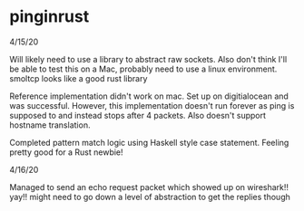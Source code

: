 # pinginrust

4/15/20

Will likely need to use a library to abstract raw sockets. Also don't think I'll be able to test this on a Mac, probably need to use a linux environment. smoltcp looks like a good rust library

Reference implementation didn't work on mac. Set up on digitialocean and was successful. However, this implementation doesn't run forever as ping is supposed to and instead stops after 4 packets. Also doesn't support hostname translation. 

Completed pattern match logic using Haskell style case statement. Feeling pretty good for a Rust newbie!


4/16/20

Managed to send an echo request packet which showed up on wireshark!! yay!! might need to go down a level of abstraction to get the replies though
